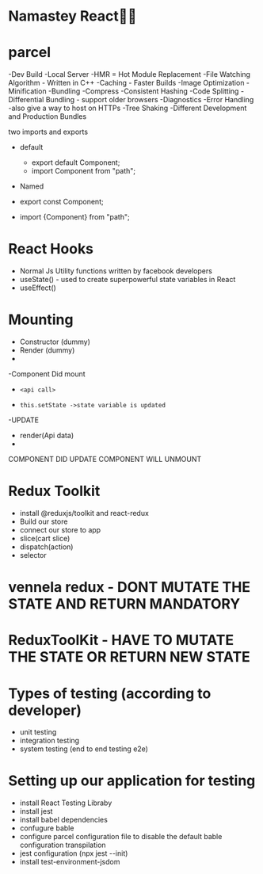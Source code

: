 # Namastey React🚀🚀

# parcel
-Dev Build
-Local Server 
-HMR = Hot Module Replacement
-File Watching Algorithm - Written in C++
-Caching - Faster Builds
-Image Optimization
-Minification 
-Bundling
-Compress
-Consistent Hashing
-Code Splitting
-Differential Bundling - support older browsers
-Diagnostics
-Error Handling
-also give a way to host on HTTPs
-Tree Shaking
-Different Development and Production Bundles

two imports and exports 
- default 
  - export default Component;
  - import Component from "path";

- Named
 - export const Component;
 - import {Component} from "path";


# React Hooks
 - Normal Js Utility functions written by facebook developers
  - useState() - used to create superpowerful state variables in React
  - useEffect()

  # Mounting
  - Constructor (dummy)
  - Render (dummy)
  -   <html Dummy>
  -Component Did mount
  -     <api call>
  -     this.setState ->state variable is updated
  -UPDATE 

  - render(Api data)
  - <html (new api data)>
  COMPONENT DID UPDATE
  COMPONENT WILL UNMOUNT
  

  # Redux Toolkit
  - install @reduxjs/toolkit and react-redux
  - Build our store
  - connect our store to app
  - slice(cart slice)
  - dispatch(action)
  - selector 


  # vennela redux - DONT MUTATE THE STATE AND RETURN MANDATORY
  # ReduxToolKit - HAVE TO MUTATE THE STATE OR RETURN NEW STATE

  # Types of testing (according to developer)
  - unit testing
  - integration testing 
  - system testing (end to end testing e2e)

  # Setting up our application for testing
  - install React Testing Libraby
  - install jest
  - install babel dependencies
  - confugure bable
  - configure parcel configuration file to disable the default bable configuration transpilation
  - jest configuration (npx jest --init)
  - install test-environment-jsdom